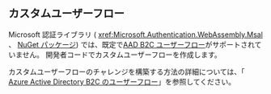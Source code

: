 ## <a name="custom-user-flows"></a>カスタムユーザーフロー

Microsoft 認証ライブラリ ( <xref:Microsoft.Authentication.WebAssembly.Msal> 、 [NuGet パッケージ](https://www.nuget.org/packages/Microsoft.Authentication.WebAssembly.Msal/)) では、既定で[AAD B2C ユーザーフロー](/azure/active-directory-b2c/user-flow-overview)がサポートされていません。 開発者コードでカスタムユーザーフローを作成します。

カスタムユーザーフローのチャレンジを構築する方法の詳細については、「 [Azure Active Directory B2C のユーザーフロー](/azure/active-directory-b2c/user-flow-overview)」を参照してください。
